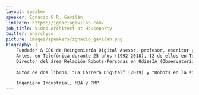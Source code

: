 ```yaml
---
layout: speaker
speaker: Ignacio G.R. Gavilán
linkedin: https://ignaciogavilan.com/
job_title: Video Architect at Houseparty
twitter: anarchyco
picture: images/speakers/ignacio_gavilan.png
biography: |
    Fundador & CEO de Reingeniería Digital Asesor, profesor, escritor y speaker, especializado en innovación y transformación digital de procesos y modelos de negocio con foco en robotización de procesos.
    Antes, en Telefónica durante 25 años (1992-2018), 12 de ellos en Telefónica Investigación y Desarrollo (1992-2005).
    Director del área Relación Robots-Personas en OdiseIA (Observatorio del Impacto Social y Ético de la Inteligencia Artificial). Miembro del capítulo de España de la ABPMP (Asociación de Profesionales de la Gestión por Procesos de Negocio).
    
    Autor de dos libros: "La Carrera Digital” (2019) y "Robots en la sombra” (2021). Autor del capítulo "Robots humanoides: desafíos éticos y normativos diferenciales” dentro del libro "Derecho, Ética e Inteligencia Artificial” (2023).

    Ingeniero Industrial, MBA y PMP.
---
```

